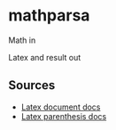 
# mathparsa

Math in

Latex and result out


## Sources

- [Latex document docs](https://sascha-frank.com/latex.html)
- [Latex parenthesis docs](https://latex-tutorial.com/big-parentheses/)
